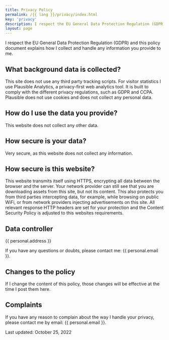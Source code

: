 ```yaml
---
title: Privacy Policy
permalink: /{{ lang }}/privacy/index.html
key: 'privacy'
description: I respect the EU General Data Protection Regulation (GDPR). This policy document explains how I collect and handle any information you provide to me.
layout: page
---
```


I respect the EU General Data Protection Regulation (GDPR) and this policy document explains how I collect and handle any information you provide to me.

## What background data is collected?

This site does not use any third party tracking scripts.
For visitor statistics I use Plausible Analytics, a privacy-first web analytics tool. It is built to comply with the different privacy regulations, such as GDPR and CCPA. Plausible does not use cookies and does not collect any personal data.

## How do I use the data you provide?

This website does not collect any other data.

## How secure is your data?

Very secure, as this website does not collect any information.

## How secure is this website?

This website transmits itself using HTTPS, encrypting all data between the browser and the server. Your network provider can still see that you are downloading assets from this site, but not its content. This also protects you from third parties intercepting data, for example, while browsing on public WiFi, or from network providers injecting advertisements on this site. All relevant response HTTP headers are set for your protection and the Content Security Policy is adjusted to this websites requirements.

## Data controller

{{ personal.address }}

If you have any questions or doubts, please contact me: {{ personal.email }}.

## Changes to the policy

If I change the content of this policy, those changes will be effective at the time I post them here.

## Complaints

If you have any reason to complain about the way I handle your privacy, please contact me by email: {{ personal.email }}.

Last updated: October 25, 2022
